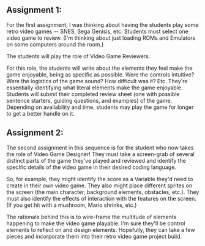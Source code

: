 


## Assignment 1: 
For the first assignment, I was thinking about having the students play some retro video games -- SNES, Sega Genisis, etc. Students must select one video game to review. (I'm thinking about just loading ROMs and Emulators on some computers around the room.)

The students will play the role of Video Game Reviewers. 

For this role, the students will write about the elements they feel make the game enjoyable, being as specific as possible. Were the controls intuitive? Were the logistics of the game sound? How difficult was it? Etc. They're essentially identifying what literal elements make the game enjoyable. Students will submit their completed review sheet (one with possible sentence starters, guiding questions, and examples) of the game. Depending on availability and time, students may play the game for longer to get a better handle on it. 

## Assignment 2: 
The second assignment in this sequence is for the student who now takes the role of Video Game Designer! They must take a screen-grab of several distinct parts of the game they've played and reviewed and identify the specific details of the video game in their desired coding language. 

So, for example, they might identify the score as a Variable they'd need to create in their own video game. They also might place different sprites on the screen (the main character, background elements, obstacles, etc.). They must also identify the effects of interaction with the features on the screen. (If you get hit with a mushroom, Mario shrinks, etc.)

The rationale behind this is to wire-frame the multitude of elements happening to make the video game playable. I'm sure they'll be control elements to reflect on and design elements. Hopefully, they can take a few pieces and incorporate them into their retro video game project build. 


